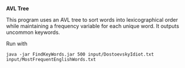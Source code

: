 **AVL Tree**

This program uses an AVL tree to sort words into lexicographical order while maintaining a frequency variable for each unique word. It outputs uncommon keywords.

Run with

```
java -jar FindKeyWords.jar 500 input/DostoevskyIdiot.txt input/MostFrequentEnglishWords.txt
```
